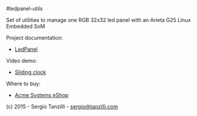 #ledpanel-utils

Set of utilities to manage one RGB 32x32 led panel with 
an Arieta G25 Linux Embedded SoM

Project documentation:

* [LedPanel](http://www.acmesystems.it/ledpanel)

Video demo:

* [Sliding clock](http://www.youtube.com/embed/Qszwey7jYl4)

Where to buy:

* [Acme Systems eShop](http://www.acmesystems.it/catalog_arietta)

(c) 2015 - Sergio Tanzilli - sergio@tanzilli.com
